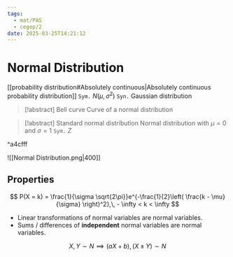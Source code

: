 ```yaml
---
tags:
  - mat/PAS
  - cegep/2
date: 2025-03-25T14:21:12
---
```


# Normal Distribution

[[probability distribution#Absolutely continuous|Absolutely continuous probability distribution]]
`Sym.` $N(\mu, \sigma^2)$
`Syn.` Gaussian distribution

> [!abstract] Bell curve
> Curve of a normal distribution

> [!abstract] Standard normal distribution
> Normal distribution with $\mu = 0$ and $\sigma = 1$
> `Sym.` $Z$

^a4cfff

![[Normal Distribution.png|400]]

## Properties

$$
P(X = k) = \frac{1}{\sigma \sqrt{2\pi}}e^{-\frac{1}{2}\left( \frac{k - \mu}{\sigma} \right)^2},\, - \infty < k < \infty
$$

- Linear transformations of normal variables are normal variables.
- Sums / differences of **independent** normal variables are normal variables.

$$
X, Y \sim N \implies (aX + b), (X \pm Y) \sim N
$$